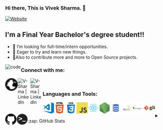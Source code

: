 ### Hi there, This is Vivek Sharma. 👋

[![Website](https://img.shields.io/website?label=V-Sharma10.com&style=for-the-badge&url=https://v-sharma10.github.io/Portfolio/)](https://v-sharma10.github.io/Portfolio/)


## I'm a Final Year Bachelor's degree student!!

- 👯 I’m looking for full-time/intern opportunities.
- 🌱 Eager to try and learn new things.
-  🥅Also to contribute more and more to Open Source projects.

[<img align="left" alt="code" width="50px" src="https://doc-10-9k-docs.googleusercontent.com/docs/securesc/ha0ro937gcuc7l7deffksulhg5h7mbp1/ph85uu9tt77tmbp9kcmrv3dr1trq2stm/1602311250000/02666914312395933594/*/1g4nQpvcujsSFhPlWiRGJeBiiySsYe6QR" />][website]

### Connect with me:

[<img align="left" alt="V-Sharma10" width="40px" src="https://raw.githubusercontent.com/iconic/open-iconic/master/svg/globe.svg" />][website]
[<img align="left" alt="V-Sharma | LinkedIn" width="40px" src="https://cdn.jsdelivr.net/npm/simple-icons@v3/icons/linkedin.svg" />][linkedin]
[<img align="left" alt="V-Sharma | LinkedIn" width="40px" src="https://cdn.jsdelivr.net/npm/simple-icons@v3/icons/gmail.svg" />](<mailto:2017ugcs071@nitjsr.ac.in>)

<br />

### Languages and Tools:

[<img align="left" alt="Visual Studio Code" width="36px" src="https://raw.githubusercontent.com/github/explore/80688e429a7d4ef2fca1e82350fe8e3517d3494d/topics/visual-studio-code/visual-studio-code.png" />][website]
[<img align="left" alt="HTML5" width="36px" src="https://raw.githubusercontent.com/github/explore/80688e429a7d4ef2fca1e82350fe8e3517d3494d/topics/html/html.png" />][website]
[<img align="left" alt="CSS3" width="36px" src="https://raw.githubusercontent.com/github/explore/80688e429a7d4ef2fca1e82350fe8e3517d3494d/topics/css/css.png" />][website]
[<img align="left" alt="JavaScript" width="36px" src="https://raw.githubusercontent.com/github/explore/80688e429a7d4ef2fca1e82350fe8e3517d3494d/topics/javascript/javascript.png" />][website]
[<img align="left" alt="React" width="36px" src="https://raw.githubusercontent.com/github/explore/80688e429a7d4ef2fca1e82350fe8e3517d3494d/topics/react/react.png" />][website]
[<img align="left" alt="Node.js" width="36px" src="https://raw.githubusercontent.com/github/explore/80688e429a7d4ef2fca1e82350fe8e3517d3494d/topics/nodejs/nodejs.png" />][website]
[<img align="left" alt="SQL" width="36px" src="https://raw.githubusercontent.com/github/explore/80688e429a7d4ef2fca1e82350fe8e3517d3494d/topics/sql/sql.png" />][website]
[<img align="left" alt="MySQL" width="36px" src="https://raw.githubusercontent.com/github/explore/80688e429a7d4ef2fca1e82350fe8e3517d3494d/topics/mysql/mysql.png" />][website]
[<img align="left" alt="MongoDB" width="36px" src="https://raw.githubusercontent.com/github/explore/80688e429a7d4ef2fca1e82350fe8e3517d3494d/topics/mongodb/mongodb.png" />][website]
[<img align="left" alt="Git" width="36px" src="https://raw.githubusercontent.com/github/explore/80688e429a7d4ef2fca1e82350fe8e3517d3494d/topics/git/git.png" />][website]
[<img align="left" alt="GitHub" width="36px" src="https://raw.githubusercontent.com/github/explore/78df643247d429f6cc873026c0622819ad797942/topics/github/github.png" />][website]
[<img align="left" alt="Terminal" width="36px" src="https://raw.githubusercontent.com/github/explore/80688e429a7d4ef2fca1e82350fe8e3517d3494d/topics/terminal/terminal.png" />][website]

<br />
<br />




<details>
  <summary>:zap: GitHub Stats</summary>

  <img align="left" alt="codeSTACKr's GitHub Stats" src="https://github-readme-stats.codestackr.vercel.app/api?username=V-Sharma10&show_icons=true&hide_border=false" />

</details>


[website]: https://v-sharma10.github.io/Portfolio/
[linkedin]: https://www.linkedin.com/in/viveksharma101